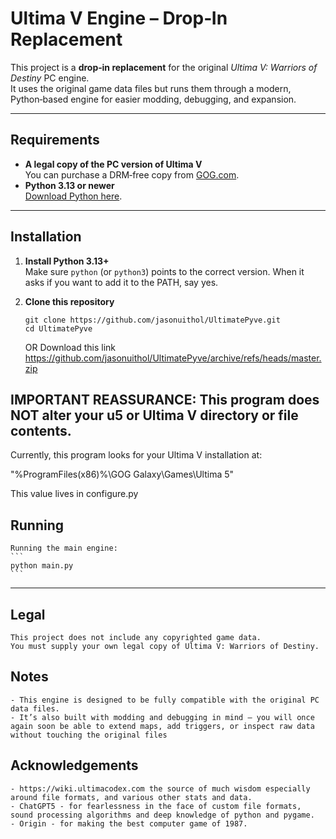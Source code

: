 # Ultima V Engine – Drop‑In Replacement

This project is a **drop‑in replacement** for the original *Ultima V: Warriors of Destiny* PC engine.  
It uses the original game data files but runs them through a modern, Python‑based engine for easier modding, debugging, and expansion.

---

## Requirements

- **A legal copy of the PC version of Ultima V**  
  You can purchase a DRM‑free copy from [GOG.com](https://www.gog.com/en/game/ultima_4_5_6).
- **Python 3.13 or newer**  
  [Download Python here](https://www.python.org/downloads/).

---

## Installation

1. **Install Python 3.13+**  
   Make sure `python` (or `python3`) points to the correct version.  When it asks if you want to add it to the PATH, say yes.

2. **Clone this repository**  
   ```
   git clone https://github.com/jasonuithol/UltimatePyve.git
   cd UltimatePyve
   ```
   OR
   Download this link https://github.com/jasonuithol/UltimatePyve/archive/refs/heads/master.zip
   
## IMPORTANT REASSURANCE: This program does NOT alter your u5 or Ultima V directory or file contents.

Currently, this program looks for your Ultima V installation at:

"%ProgramFiles(x86)%\GOG Galaxy\Games\Ultima 5"

This value lives in configure.py

## Running

    Running the main engine:
    ```
    python main.py
    ```

---

## Legal
    
    This project does not include any copyrighted game data.
    You must supply your own legal copy of Ultima V: Warriors of Destiny.
    
## Notes

    - This engine is designed to be fully compatible with the original PC data files.
    - It’s also built with modding and debugging in mind — you will once again soon be able to extend maps, add triggers, or inspect raw data without touching the original files

## Acknowledgements

    - https://wiki.ultimacodex.com the source of much wisdom especially around file formats, and various other stats and data.
    - ChatGPT5 - for fearlessness in the face of custom file formats, sound processing algorithms and deep knowledge of python and pygame.
    - Origin - for making the best computer game of 1987.
